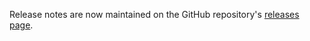 Release notes are now maintained on the GitHub repository's
[releases page](https://github.com/SitePen/dgrid/releases).